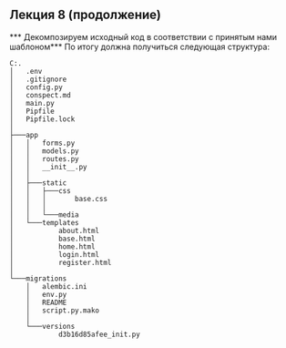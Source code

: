 ## Лекция 8 (продолжение)

*** Декомпозируем исходный код в соответствии с принятым нами шаблоном***
По итогу должна получиться следующая структура:
```
C:.
│   .env
│   .gitignore
│   config.py
│   conspect.md
│   main.py
│   Pipfile
│   Pipfile.lock
│
├───app
│   │   forms.py
│   │   models.py
│   │   routes.py
│   │   __init__.py
│   │
│   ├───static
│   │   ├───css
│   │   │       base.css
│   │   │
│   │   └───media
│   └───templates
│           about.html
│           base.html
│           home.html
│           login.html
│           register.html
│
└───migrations
    │   alembic.ini
    │   env.py
    │   README
    │   script.py.mako
    │
    └───versions
            d3b16d85afee_init.py
```